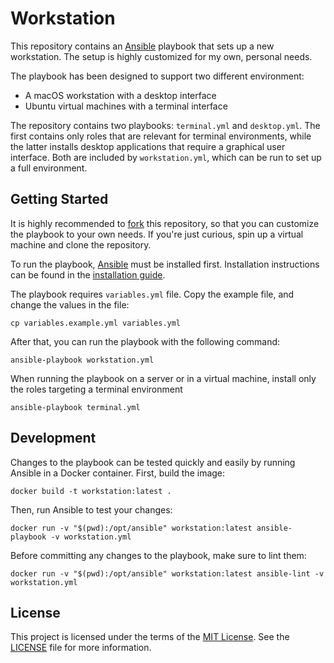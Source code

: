 # Workstation

This repository contains an [Ansible] playbook that sets up a new workstation.
The setup is highly customized for my own, personal needs.

The playbook has been designed to support two different environment:

- A macOS workstation with a desktop interface
- Ubuntu virtual machines with a terminal interface

The repository contains two playbooks: `terminal.yml` and `desktop.yml`. The
first contains only roles that are relevant for terminal environments, while the
latter installs desktop applications that require a graphical user interface.
Both are included by `workstation.yml`, which can be run to set up a full
environment.

## Getting Started

It is highly recommended to [fork](https://github.com/jdno/workstation/fork)
this repository, so that you can customize the playbook to your own needs. If
you're just curious, spin up a virtual machine and clone the repository.

To run the playbook, [Ansible] must be installed first. Installation
instructions can be found in the [installation guide](https://docs.ansible.com/ansible/latest/installation_guide/intro_installation.html).

The playbook requires `variables.yml` file. Copy the example file, and change
the values in the file:

    cp variables.example.yml variables.yml

After that, you can run the playbook with the following command:

    ansible-playbook workstation.yml

When running the playbook on a server or in a virtual machine, install only the
roles targeting a terminal environment

    ansible-playbook terminal.yml

## Development

Changes to the playbook can be tested quickly and easily by running Ansible in a
Docker container. First, build the image:

    docker build -t workstation:latest .

Then, run Ansible to test your changes:

    docker run -v "$(pwd):/opt/ansible" workstation:latest ansible-playbook -v workstation.yml

Before committing any changes to the playbook, make sure to lint them:

    docker run -v "$(pwd):/opt/ansible" workstation:latest ansible-lint -v workstation.yml

## License

This project is licensed under the terms of the [MIT License][mit]. See the
[LICENSE](./LICENSE.txt) file for more information.

[ansible]: https://www.ansible.com/
[jdno]: https://github.com/jdno
[mit]: https://opensource.org/licenses/MIT
